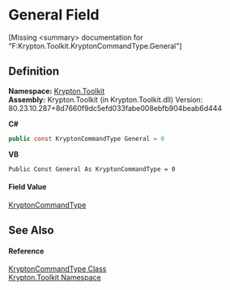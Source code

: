 # General Field


\[Missing &lt;summary&gt; documentation for "F:Krypton.Toolkit.KryptonCommandType.General"\]



## Definition
**Namespace:** <a href="79d2eac2-21f4-54ff-7552-b20c33c30600.md">Krypton.Toolkit</a>  
**Assembly:** Krypton.Toolkit (in Krypton.Toolkit.dll) Version: 80.23.10.287+8d7660f9dc5efd033fabe008ebfb904beab6d444

**C#**
``` C#
public const KryptonCommandType General = 0
```
**VB**
``` VB
Public Const General As KryptonCommandType = 0
```



#### Field Value
<a href="e9ee5f6c-3902-9c2a-57a3-e4206a487154.md">KryptonCommandType</a>

## See Also


#### Reference
<a href="e9ee5f6c-3902-9c2a-57a3-e4206a487154.md">KryptonCommandType Class</a>  
<a href="79d2eac2-21f4-54ff-7552-b20c33c30600.md">Krypton.Toolkit Namespace</a>  
